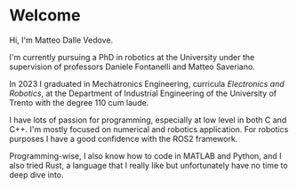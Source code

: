 # Welcome
Hi, I'm Matteo Dalle Vedove.

I'm currently pursuing a PhD in robotics at the University under the supervision of professors Daniele Fontanelli and Matteo Saveriano.

In 2023 I graduated in Mechatronics Engineering, curricula _Electronics and Robotics_, at the Department of Industrial Engineering of the University of Trento with the degree 110 cum laude.

I have lots of passion for programming, especially at low level in both C and C++. I'm mostly focused on numerical and robotics application.
For robotics purposes I have a good confidence with the ROS2 framework.

Programming-wise, I also know how to code in MATLAB and Python, and I also tried Rust, a language that I really like but unfortunately have no time to deep dive into.

<!--
**matteodv99tn/matteodv99tn** is a ✨ _special_ ✨ repository because its `README.md` (this file) appears on your GitHub profile.

Here are some ideas to get you started:

- 🔭 I’m currently working on ...
- 🌱 I’m currently learning ...
- 👯 I’m looking to collaborate on ...
- 🤔 I’m looking for help with ...
- 💬 Ask me about ...
- 📫 How to reach me: ...
- 😄 Pronouns: ...
- ⚡ Fun fact: ...
-->
